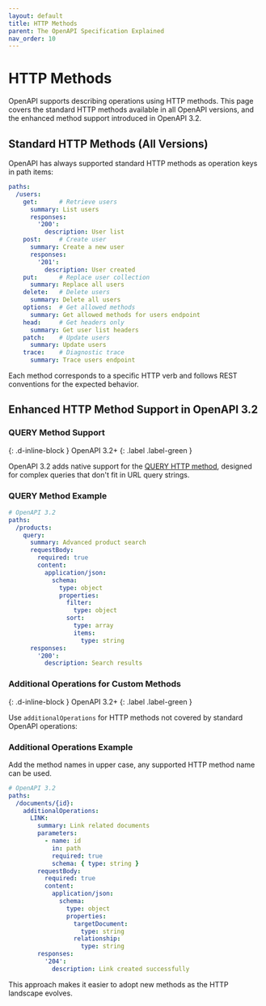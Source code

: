 ```yaml
---
layout: default
title: HTTP Methods
parent: The OpenAPI Specification Explained
nav_order: 10
---
```


# HTTP Methods

OpenAPI supports describing operations using HTTP methods. This page covers the standard HTTP methods available in all OpenAPI versions, and the enhanced method support introduced in OpenAPI 3.2.

## Standard HTTP Methods (All Versions)

OpenAPI has always supported standard HTTP methods as operation keys in path items:

```yaml
paths:
  /users:
    get:      # Retrieve users
      summary: List users
      responses:
        '200':
          description: User list
    post:     # Create user
      summary: Create a new user
      responses:
        '201':
          description: User created
    put:      # Replace user collection
      summary: Replace all users
    delete:   # Delete users
      summary: Delete all users
    options:  # Get allowed methods
      summary: Get allowed methods for users endpoint
    head:     # Get headers only
      summary: Get user list headers
    patch:    # Update users
      summary: Update users
    trace:    # Diagnostic trace
      summary: Trace users endpoint
```

Each method corresponds to a specific HTTP verb and follows REST conventions for the expected behavior.

## Enhanced HTTP Method Support in OpenAPI 3.2

### QUERY Method Support
{: .d-inline-block }
OpenAPI 3.2+
{: .label .label-green }

OpenAPI 3.2 adds native support for the [QUERY HTTP method](https://www.ietf.org/archive/id/draft-ietf-httpbis-safe-method-w-body-11.html), designed for complex queries that don't fit in URL query strings.

### QUERY Method Example

```yaml
# OpenAPI 3.2
paths:
  /products:
    query:
      summary: Advanced product search
      requestBody:
        required: true
        content:
          application/json:
            schema:
              type: object
              properties:
                filter:
                  type: object
                sort:
                  type: array
                  items:
                    type: string
      responses:
        '200':
          description: Search results
```

### Additional Operations for Custom Methods
{: .d-inline-block }
OpenAPI 3.2+
{: .label .label-green }

Use `additionalOperations` for HTTP methods not covered by standard OpenAPI operations:

### Additional Operations Example

Add the method names in upper case, any supported HTTP method name can be used.

```yaml
# OpenAPI 3.2
paths:
  /documents/{id}:
    additionalOperations:
      LINK:
        summary: Link related documents
        parameters:
          - name: id
            in: path
            required: true
            schema: { type: string }
        requestBody:
          required: true
          content:
            application/json:
              schema:
                type: object
                properties:
                  targetDocument:
                    type: string
                  relationship:
                    type: string
        responses:
          '204':
            description: Link created successfully
```

This approach makes it easier to adopt new methods as the HTTP landscape evolves.
